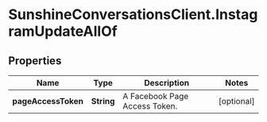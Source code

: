# SunshineConversationsClient.InstagramUpdateAllOf

## Properties

Name | Type | Description | Notes
------------ | ------------- | ------------- | -------------
**pageAccessToken** | **String** | A Facebook Page Access Token. | [optional] 


